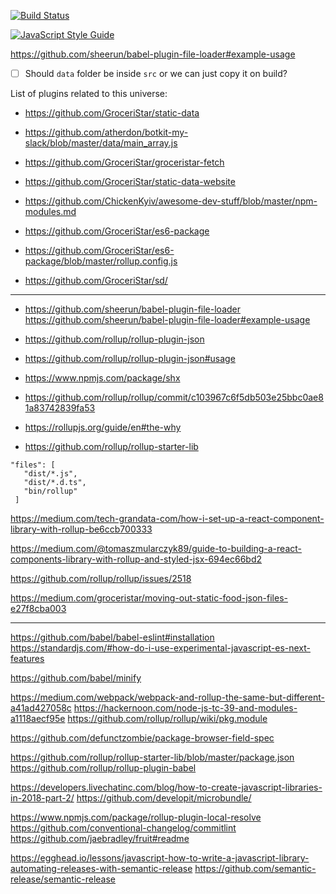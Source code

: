 
[![Build Status](https://travis-ci.org/GroceriStar/sd.svg?branch=master)](https://travis-ci.org/GroceriStar/sd)

[![JavaScript Style Guide](https://img.shields.io/badge/code_style-standard-brightgreen.svg)](https://standardjs.com)

https://github.com/sheerun/babel-plugin-file-loader#example-usage


- [ ] Should `data` folder be inside `src` or we can just copy it on build?

List of plugins related to this universe:
- https://github.com/GroceriStar/static-data

- https://github.com/atherdon/botkit-my-slack/blob/master/data/main_array.js

- https://github.com/GroceriStar/groceristar-fetch

- https://github.com/GroceriStar/static-data-website

- https://github.com/ChickenKyiv/awesome-dev-stuff/blob/master/npm-modules.md

- https://github.com/GroceriStar/es6-package

- https://github.com/GroceriStar/es6-package/blob/master/rollup.config.js
- https://github.com/GroceriStar/sd/

---

- https://github.com/sheerun/babel-plugin-file-loader
https://github.com/sheerun/babel-plugin-file-loader#example-usage

- https://github.com/rollup/rollup-plugin-json

- https://github.com/rollup/rollup-plugin-json#usage


- https://www.npmjs.com/package/shx

- https://github.com/rollup/rollup/commit/c103967c6f5db503e25bbc0ae81a83742839fa53

- https://rollupjs.org/guide/en#the-why

- https://github.com/rollup/rollup-starter-lib


```
"files": [
   "dist/*.js",
   "dist/*.d.ts",
   "bin/rollup"
 ]
 ```

 https://medium.com/tech-grandata-com/how-i-set-up-a-react-component-library-with-rollup-be6ccb700333

 https://medium.com/@tomaszmularczyk89/guide-to-building-a-react-components-library-with-rollup-and-styled-jsx-694ec66bd2

 https://github.com/rollup/rollup/issues/2518

 https://medium.com/groceristar/moving-out-static-food-json-files-e27f8cba003

 ---
 https://github.com/babel/babel-eslint#installation
  https://standardjs.com/#how-do-i-use-experimental-javascript-es-next-features


  https://github.com/babel/minify

https://medium.com/webpack/webpack-and-rollup-the-same-but-different-a41ad427058c
https://hackernoon.com/node-js-tc-39-and-modules-a1118aecf95e
https://github.com/rollup/rollup/wiki/pkg.module

https://github.com/defunctzombie/package-browser-field-spec

https://github.com/rollup/rollup-starter-lib/blob/master/package.json
https://github.com/rollup/rollup-plugin-babel

https://developers.livechatinc.com/blog/how-to-create-javascript-libraries-in-2018-part-2/
https://github.com/developit/microbundle/


https://www.npmjs.com/package/rollup-plugin-local-resolve
https://github.com/conventional-changelog/commitlint
https://github.com/jaebradley/fruit#readme

https://egghead.io/lessons/javascript-how-to-write-a-javascript-library-automating-releases-with-semantic-release
https://github.com/semantic-release/semantic-release

